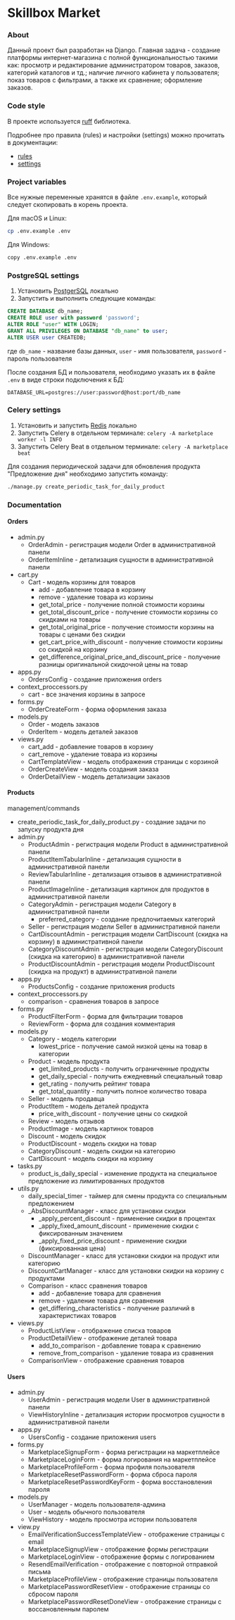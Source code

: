 # Skillbox Market

### About
Данный проект был разработан на Django. Главная задача - создание платформы интернет-магазина с полной функциональностью такими как: просмотр и редактирование администратором товаров, заказов, категорий каталогов и тд.; наличие личного кабинета у пользователя; показ товаров с фильтрами, а также их сравнение; оформление заказов.

### Code style

В проекте используется [ruff](https://docs.astral.sh/ruff/) библиотека.

Подробнее про правила (rules) и настройки (settings) можно прочитать в документации:

- [rules](https://docs.astral.sh/ruff/rules/)
- [settings](https://docs.astral.sh/ruff/settings/)

### Project variables

Все нужные переменные хранятся в файле `.env.example`, который следует скопировать в корень проекта.

Для macOS и Linux:

```bash
cp .env.example .env
```

Для Windows:

```bash
copy .env.example .env
```

### PostgreSQL settings

1. Установить [PostgerSQL](https://www.postgresql.org/download/) локально
2. Запустить и выполнить следующие команды:

``` SQL
CREATE DATABASE db_name;
CREATE ROLE user with password 'password';
ALTER ROLE "user" WITH LOGIN;
GRANT ALL PRIVILEGES ON DATABASE "db_name" to user;
ALTER USER user CREATEDB;
```

где `db_name` - название базы данных, `user` - имя пользователя, `password` - пароль пользователя

После создания БД и пользователя, необходимо указать их в файле `.env` в виде строки подключения к БД:

```
DATABASE_URL=postgres://user:password@host:port/db_name
```

### Celery settings

1. Установить и запустить [Redis](https://redis.io/download) локально
2. Запустить Celery в отдельном терминале: ```celery -A marketplace worker -l INFO```
3. Запустить Celery Beat в отдельном терминале: ```celery -A marketplace beat```

Для создания периодической задачи для обновления продукта "Предложение дня" необходимо запустить команду:

```bash
./manage.py create_periodic_task_for_daily_product
```

### Documentation
#### Orders
- admin.py
  - OrderAdmin - регистрация модели Order в административной панели
  - OrderItemInline - детализация сущности в административной панели
- cart.py
  - Cart - модель корзины для товаров
    - add - добавление товара в корзину
    - remove - удаление товара из корзины
    - get_total_price - получение полной стоимости корзины
    - get_total_discount_price - получение стоимости корзины со скидками на товары
    - get_total_original_price - получение стоимости корзины на товары с ценами без скидки
    - get_cart_price_with_discount - получение стоимости корзины со скидкой на корзину
    - get_difference_original_price_and_discount_price - получение разницы оригинальной скидочной цены на товар
- apps.py
  - OrdersConfig - создание приложения orders
- context_proccessors.py
  - cart - все значения корзины в запросе
- forms.py
  - OrderCreateForm - форма оформления заказа
- models.py
  - Order - модель заказов
  - OrderItem - модель деталей заказов
- views.py
  - cart_add - добавление товаров в корзину
  - cart_remove - удаление товара из корзины
  - CartTemplateView - модель отображения страницы с корзиной
  - OrderCreateView - модель создания заказа
  - OrderDetailView - модель детализации заказов

#### Products
management/commands
  - create_periodic_task_for_daily_product.py - создание задачи по запуску продукта дня
- admin.py
  - ProductAdmin - регистрация модели Product в административной панели
  - ProductItemTabularInline - детализация сущности в административной панели
  - ReviewTabularInline - детализация отзывов в административной панели
  - ProductImageInline - детализация картинок для продуктов в административной панели
  - CategoryAdmin - регистрация модели Category в административной панели
    - preferred_category - создание предпочитаемых категорий
  - Seller - регистрация модели Seller в административной панели
  - CartDiscountAdmin - регистрация модели CartDiscount (скидка на корзину) в административной панели
  - CategoryDiscountAdmin - регистрация модели CategoryDiscount (скидка на категорию) в административной панели
  - ProductDiscountAdmin - регистрация модели ProductDiscount (скидка на продукт) в административной панели
- apps.py
  - ProductsConfig - создание приложения products
- context_proccessors.py
  - comparison - сравнения товаров в запросе
- forms.py
  - ProductFilterForm - форма для фильтрации товаров
  - ReviewForm - форма для создания комментария
- models.py
  - Category - модель категории
    - lowest_price - получение самой низкой цены на товар в категории
  - Product - модель продукта
    - get_limited_products - получить ограниченные продукты
    - get_daily_special - получить ежедневный специальный товар
    - get_rating - получить рейтинг товара
    - get_total_quantity - получить полное количество товара
  - Seller - модель продавца
  - ProductItem - модель деталей продукта
    - price_with_discount - получение цены со скидкой
  - Review - модель отзывов
  - ProductImage - модель картинок товаров
  - Discount - модель скидок
  - ProductDiscount - модель скидки на товар
  - CategoryDiscount - модель скидки на категорию
  - CartDiscount - модель скидки на корзину
- tasks.py
  - product_is_daily_special - изменение продукта на специальное предложение из лимитированных продуктов
- utils.py
  - daily_special_timer - таймер для смены продукта со специальным предложением
  - _AbsDiscountManager - класс для установки скидки
    - _apply_percent_discount - применение скидки в процентах
    - _apply_fixed_amount_discount - применение скидки с фиксированным значением
    - _apply_fixed_price_discount - применение скидки (фиксированная цена)
  - DiscountManager - класс для установки скидки на продукт или категорию
  - DiscountCartManager - класс для установки скидки на корзину с продуктами
  - Comparison - класс сравнения товаров
    - add - добавление товара для сравнения
    - remove - удаление товара для сравнения
    - get_differing_characteristics - получение различий в характеристиках товаров
- views.py
  - ProductListView - отображение списка товаров
  - ProductDetailView - отображение деталей товара
    - add_to_comparison - добавление товара к сравнению
    - remove_from_comparison - удаление товара из сравнения
  - ComparisonView - отображение сравнения товаров
#### Users
- admin.py
  - UserAdmin - регистрация модели User в административной панели
  - ViewHistoryInline - детализация истории просмотров сущности в административной панели
- apps.py
  - UsersConfig - создание приложения users
- forms.py
  - MarketplaceSignupForm - форма регистрации на маркетплейсе
  - MarketplaceLoginForm - форма логирования на маркетплейсе
  - MarketplaceProfileForm - форма профиля пользователя
  - MarketplaceResetPasswordForm - форма сброса пароля
  - MarketplaceResetPasswordKeyForm - форма восстановления пароля
- models.py
  - UserManager - модель пользователя-админа
  - User - модель обычного пользователя
  - ViewHistory - модель просмотра истории пользователя
- view.py
  - EmailVerificationSuccessTemplateView - отображение страницы с email
  - MarketplaceSignupView - отображение формы регистрации
  - MarketplaceLoginView - отображение формы с логированием
  - ResendEmailVerification - отображение с повторной отправкой письма
  - MarketplaceProfileView - отображение страницы пользователя
  - MarketplacePasswordResetView - отображение страницы со сбросом пароля
  - MarketplacePasswordResetDoneView - отображение страницы с воссановленным паролем
  
